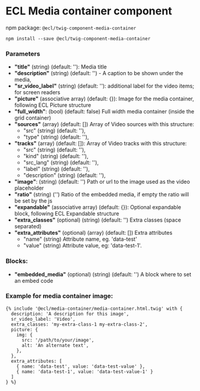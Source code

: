# ECL Media container component

npm package: `@ecl/twig-component-media-container`

```shell
npm install --save @ecl/twig-component-media-container
```

### Parameters

- **"title"** (string) (default: ''): Media title
- **"description"** (string) (default: '') - A caption to be shown under the media,
- **"sr_video_label"** (string) (default: ''): additional label for the video items; for screen readers
- **"picture"** (associative array) (default: {}): Image for the media container, following ECL Picture structure
- **"full_width"**: (bool) (default: false) Full width media container (inside the grid container)
- **"sources"** (array) (default: []) Array of Video sources with this structure:
  - "src" (string) (default: ''),
  - "type" (string) (default: ''),
- **"tracks"** (array) (default: []): Array of Video tracks with this structure:
  - "src" (string) (default: ''),
  - "kind" (string) (default: ''),
  - "src_lang" (string) (default: ''),
  - "label" (string) (default: ''),
  - "description" (string) (default: ''),
- **"image"**: (string) (default: '') Path or url to the image used as the video placeholder
- **"ratio"** (string) ('') Ratio of the embedded media, if empty the ratio will be set by the js
- **"expandable"** (associative array) (default: {}): Optional expandable block, following ECL Expandable structure
- **"extra_classes"** (optional) (string) (default: '') Extra classes (space separated)
- **"extra_attributes"** (optional) (array) (default: []) Extra attributes
  - "name" (string) Attribute name, eg. 'data-test'
  - "value" (string) Attribute value, eg: 'data-test-1'.

### Blocks:

- **"embedded_media"** (optional) (string) (default: '') A block where to set an embed code

### Example for media container image:

<!-- prettier-ignore -->
```twig
{% include '@ecl/media-container/media-container.html.twig' with { 
  description: 'A description for this image', 
  sr_video_label: 'Video',
  extra_classes: 'my-extra-class-1 my-extra-class-2', 
  picture: {
    img: {
      src: '/path/to/your/image',
      alt: 'An alternate text',
    },
  },
  extra_attributes: [ 
    { name: 'data-test', value: 'data-test-value' }, 
    { name: 'data-test-1', value: 'data-test-value-1' } 
  ] 
} %} 
```

